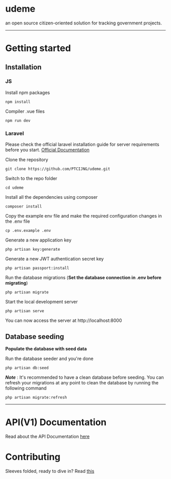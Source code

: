 # udeme

an open source citizen-oriented solution for tracking government projects.

----------

# Getting started

## Installation

### JS

Install npm packages

	npm install

Compiler .vue files

	npm run dev
    
### Laravel

Please check the official laravel installation guide for server requirements before you start. [Official Documentation](https://laravel.com/docs/5.4/installation#installation)


Clone the repository

    git clone https://github.com/PTCIJNG/udeme.git

Switch to the repo folder

    cd udeme

Install all the dependencies using composer

    composer install

Copy the example env file and make the required configuration changes in the .env file

    cp .env.example .env

Generate a new application key

    php artisan key:generate

Generate a new JWT authentication secret key

    php artisan passport:install

Run the database migrations (**Set the database connection in .env before migrating**)

    php artisan migrate

Start the local development server

    php artisan serve

You can now access the server at http://localhost:8000

## Database seeding

**Populate the database with seed data**

Run the database seeder and you're done

    php artisan db:seed

***Note*** : It's recommended to have a clean database before seeding. You can refresh your migrations at any point to clean the database by running the following command

    php artisan migrate:refresh


----------





# API(V1) Documentation

Read about the API Documentation [here](https://github.com/PTCIJNG/udeme/blob/master/docs/api_1_0_spec.md)

# Contributing

Sleeves folded, ready to dive in? Read [this](https://github.com/PTCIJNG/udeme/blob/master/docs/contributing.md)
